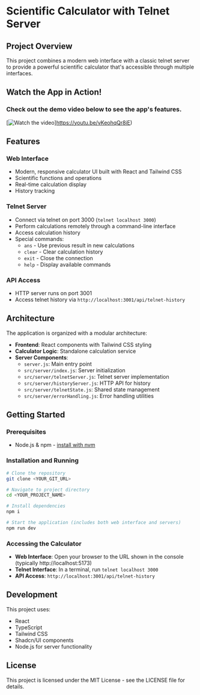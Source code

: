 
# Scientific Calculator with Telnet Server

## Project Overview

This project combines a modern web interface with a classic telnet server to provide a powerful scientific calculator that's accessible through multiple interfaces.

## Watch the App in Action!

### Check out the demo video below to see the app's features.

[![Watch the video](https://img.youtube.com/vi/vKeohqQr8iE/0.jpg)]https://youtu.be/vKeohqQr8iE)

## Features

### Web Interface
- Modern, responsive calculator UI built with React and Tailwind CSS
- Scientific functions and operations
- Real-time calculation display
- History tracking

### Telnet Server
- Connect via telnet on port 3000 (`telnet localhost 3000`)
- Perform calculations remotely through a command-line interface
- Access calculation history
- Special commands:
  - `ans` - Use previous result in new calculations
  - `clear` - Clear calculation history
  - `exit` - Close the connection
  - `help` - Display available commands

### API Access
- HTTP server runs on port 3001
- Access telnet history via `http://localhost:3001/api/telnet-history`

## Architecture

The application is organized with a modular architecture:

- **Frontend**: React components with Tailwind CSS styling
- **Calculator Logic**: Standalone calculation service
- **Server Components**:
  - `server.js`: Main entry point
  - `src/server/index.js`: Server initialization
  - `src/server/telnetServer.js`: Telnet server implementation
  - `src/server/historyServer.js`: HTTP API for history
  - `src/server/telnetState.js`: Shared state management
  - `src/server/errorHandling.js`: Error handling utilities

## Getting Started

### Prerequisites
- Node.js & npm - [install with nvm](https://github.com/nvm-sh/nvm#installing-and-updating)

### Installation and Running

```sh
# Clone the repository
git clone <YOUR_GIT_URL>

# Navigate to project directory
cd <YOUR_PROJECT_NAME>

# Install dependencies
npm i

# Start the application (includes both web interface and servers)
npm run dev
```

### Accessing the Calculator

- **Web Interface**: Open your browser to the URL shown in the console (typically http://localhost:5173)
- **Telnet Interface**: In a terminal, run `telnet localhost 3000`
- **API Access**: `http://localhost:3001/api/telnet-history`

## Development

This project uses:
- React
- TypeScript
- Tailwind CSS
- Shadcn/UI components
- Node.js for server functionality

## License

This project is licensed under the MIT License - see the LICENSE file for details.
